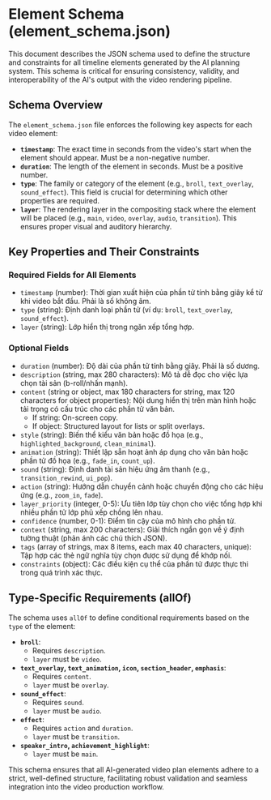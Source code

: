 # Element Schema (element_schema.json)

This document describes the JSON schema used to define the structure and constraints for all timeline elements generated by the AI planning system. This schema is critical for ensuring consistency, validity, and interoperability of the AI's output with the video rendering pipeline.

## Schema Overview

The `element_schema.json` file enforces the following key aspects for each video element:

-   **`timestamp`**: The exact time in seconds from the video's start when the element should appear. Must be a non-negative number.
-   **`duration`**: The length of the element in seconds. Must be a positive number.
-   **`type`**: The family or category of the element (e.g., `broll`, `text_overlay`, `sound_effect`). This field is crucial for determining which other properties are required.
-   **`layer`**: The rendering layer in the compositing stack where the element will be placed (e.g., `main`, `video`, `overlay`, `audio`, `transition`). This ensures proper visual and auditory hierarchy.

## Key Properties and Their Constraints

### Required Fields for All Elements

-   `timestamp` (number): Thời gian xuất hiện của phần tử tính bằng giây kể từ khi video bắt đầu. Phải là số không âm.
-   `type` (string): Định danh loại phần tử (ví dụ: `broll`, `text_overlay`, `sound_effect`).
-   `layer` (string): Lớp hiển thị trong ngăn xếp tổng hợp.

### Optional Fields

-   `duration` (number): Độ dài của phần tử tính bằng giây. Phải là số dương.
-   `description` (string, max 280 characters): Mô tả dễ đọc cho việc lựa chọn tài sản (b-roll/nhấn mạnh).
-   `content` (string or object, max 180 characters for string, max 120 characters for object properties): Nội dung hiển thị trên màn hình hoặc tải trọng có cấu trúc cho các phần tử văn bản.
    -   If string: On-screen copy.
    -   If object: Structured layout for lists or split overlays.
-   `style` (string): Biến thể kiểu văn bản hoặc đồ họa (e.g., `highlighted_background`, `clean_minimal`).
-   `animation` (string): Thiết lập sẵn hoạt ảnh áp dụng cho văn bản hoặc phần tử đồ họa (e.g., `fade_in`, `count_up`).
-   `sound` (string): Định danh tài sản hiệu ứng âm thanh (e.g., `transition_rewind`, `ui_pop`).
-   `action` (string): Hướng dẫn chuyển cảnh hoặc chuyển động cho các hiệu ứng (e.g., `zoom_in`, `fade`).
-   `layer_priority` (integer, 0-5): Ưu tiên lớp tùy chọn cho việc tổng hợp khi nhiều phần tử lớp phủ xếp chồng lên nhau.
-   `confidence` (number, 0-1): Điểm tin cậy của mô hình cho phần tử.
-   `context` (string, max 200 characters): Giải thích ngắn gọn về ý định tường thuật (phản ánh các chú thích JSON).
-   `tags` (array of strings, max 8 items, each max 40 characters, unique): Tập hợp các thẻ ngữ nghĩa tùy chọn được sử dụng để khớp nối.
-   `constraints` (object): Các điều kiện cụ thể của phần tử được thực thi trong quá trình xác thực.

## Type-Specific Requirements (allOf)

The schema uses `allOf` to define conditional requirements based on the `type` of the element:

-   **`broll`**:
    -   Requires `description`.
    -   `layer` must be `video`.
-   **`text_overlay`, `text_animation`, `icon`, `section_header`, `emphasis`**:
    -   Requires `content`.
    -   `layer` must be `overlay`.
-   **`sound_effect`**:
    -   Requires `sound`.
    -   `layer` must be `audio`.
-   **`effect`**:
    -   Requires `action` and `duration`.
    -   `layer` must be `transition`.
-   **`speaker_intro`, `achievement_highlight`**:
    -   `layer` must be `main`.

This schema ensures that all AI-generated video plan elements adhere to a strict, well-defined structure, facilitating robust validation and seamless integration into the video production workflow.
